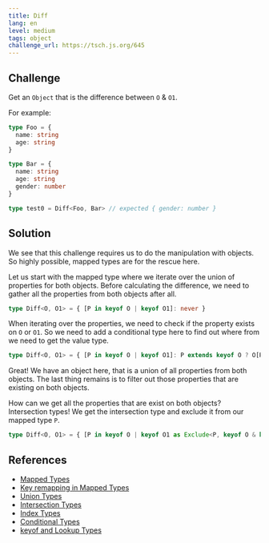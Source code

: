 ```yaml
---
title: Diff
lang: en
level: medium
tags: object
challenge_url: https://tsch.js.org/645
---
```


## Challenge

Get an `Object` that is the difference between `O` & `O1`.

For example:

```typescript
type Foo = {
  name: string
  age: string
}

type Bar = {
  name: string
  age: string
  gender: number
}

type test0 = Diff<Foo, Bar> // expected { gender: number }
```

## Solution

We see that this challenge requires us to do the manipulation with objects.
So highly possible, mapped types are for the rescue here.

Let us start with the mapped type where we iterate over the union of properties for both objects.
Before calculating the difference, we need to gather all the properties from both objects after all.

```typescript
type Diff<O, O1> = { [P in keyof O | keyof O1]: never }
```

When iterating over the properties, we need to check if the property exists on `O` or `O1`.
So we need to add a conditional type here to find out where from we need to get the value type.

```typescript
type Diff<O, O1> = { [P in keyof O | keyof O1]: P extends keyof O ? O[P] : P extends keyof O1 ? O1[P] : never }
```

Great!
We have an object here, that is a union of all properties from both objects.
The last thing remains is to filter out those properties that are existing on both objects.

How can we get all the properties that are exist on both objects?
Intersection types!
We get the intersection type and exclude it from our mapped type `P`.

```typescript
type Diff<O, O1> = { [P in keyof O | keyof O1 as Exclude<P, keyof O & keyof O1>]: P extends keyof O ? O[P] : P extends keyof O1 ? O1[P] : never }
```

## References

- [Mapped Types](https://www.typescriptlang.org/docs/handbook/advanced-types.html#mapped-types)
- [Key remapping in Mapped Types](https://www.typescriptlang.org/docs/handbook/release-notes/typescript-4-1.html#key-remapping-in-mapped-types)
- [Union Types](https://www.typescriptlang.org/docs/handbook/unions-and-intersections.html#union-types)
- [Intersection Types](https://www.typescriptlang.org/docs/handbook/unions-and-intersections.html#intersection-types)
- [Index Types](https://www.typescriptlang.org/docs/handbook/advanced-types.html#index-types)
- [Conditional Types](https://www.typescriptlang.org/docs/handbook/advanced-types.html#conditional-types)
- [keyof and Lookup Types](https://www.typescriptlang.org/docs/handbook/release-notes/typescript-2-1.html#keyof-and-lookup-types)

